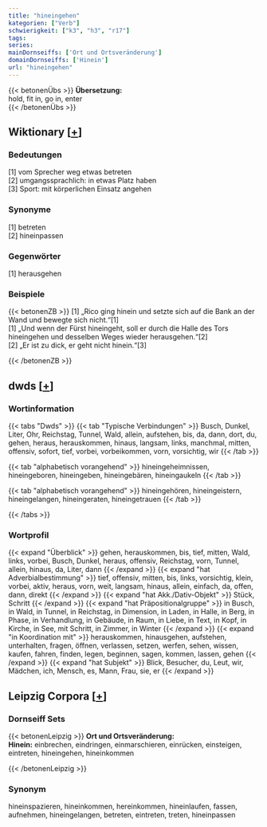 ```yaml
---
title: "hineingehen"
kategorien: ["Verb"]
schwierigkeit: ["k3", "h3", "r17"]
tags:
series:
mainDornseiffs: ['Ort und Ortsveränderung']
domainDornseiffs: ['Hinein']
url: "hineingehen"
---
```


{{< betonenÜbs >}}
**Übersetzung:**  
hold, fit in, go  in, enter  
{{< /betonenÜbs >}}

## Wiktionary [[+](https://de.wiktionary.org/wiki/hineingehen)]

### Bedeutungen
[1] vom Sprecher weg etwas betreten  
[2] umgangssprachlich: in etwas Platz haben  
[3] Sport: mit körperlichen Einsatz angehen  

### Synonyme
[1] betreten  
[2] hineinpassen  

### Gegenwörter
[1] herausgehen  

### Beispiele
{{< betonenZB >}}
[1] „Rico ging hinein und setzte sich auf die Bank an der Wand und bewegte sich nicht.“[1]  
[1] „Und wenn der Fürst hineingeht, soll er durch die Halle des Tors hineingehen und desselben Weges wieder herausgehen.“[2]  
[2] „Er ist zu dick, er geht nicht hinein.“[3]  

{{< /betonenZB >}}


## dwds [[+](https://www.dwds.de/wb/hineingehen)]

### Wortinformation
{{< tabs "Dwds" >}}
{{< tab "Typische Verbindungen" >}}
Busch, Dunkel, Liter, Ohr, Reichstag, Tunnel, Wald, allein, aufstehen, bis, da, dann, dort, du, gehen, heraus, herauskommen, hinaus, langsam, links, manchmal, mitten, offensiv, sofort, tief, vorbei, vorbeikommen, vorn, vorsichtig, wir
{{< /tab >}}

{{< tab "alphabetisch vorangehend" >}}
hineingeheimnissen, hineingeboren, hineingeben, hineingebären, hineingaukeln
{{< /tab >}}

{{< tab "alphabetisch vorangehend" >}}
hineingehören, hineingeistern, hineingelangen, hineingeraten, hineingetrauen
{{< /tab >}}

{{< /tabs >}}

### Wortprofil
{{< expand "Überblick" >}} gehen, herauskommen, bis, tief, mitten, Wald, links, vorbei, Busch, Dunkel, heraus, offensiv, Reichstag, vorn, Tunnel, allein, hinaus, da, Liter, dann {{< /expand >}}
{{< expand "hat Adverbialbestimmung" >}} tief, offensiv, mitten, bis, links, vorsichtig, klein, vorbei, aktiv, heraus, vorn, weit, langsam, hinaus, allein, einfach, da, offen, dann, direkt {{< /expand >}}
{{< expand "hat Akk./Dativ-Objekt" >}} Stück, Schritt {{< /expand >}}
{{< expand "hat Präpositionalgruppe" >}} in Busch, in Wald, in Tunnel, in Reichstag, in Dimension, in Laden, in Halle, in Berg, in Phase, in Verhandlung, in Gebäude, in Raum, in Liebe, in Text, in Kopf, in Kirche, in See, mit Schritt, in Zimmer, in Winter {{< /expand >}}
{{< expand "in Koordination mit" >}} herauskommen, hinausgehen, aufstehen, unterhalten, fragen, öffnen, verlassen, setzen, werfen, sehen, wissen, kaufen, fahren, finden, legen, beginnen, sagen, kommen, lassen, gehen {{< /expand >}}
{{< expand "hat Subjekt" >}} Blick, Besucher, du, Leut, wir, Mädchen, ich, Mensch, es, Mann, Frau, sie, er {{< /expand >}}

## Leipzig Corpora [[+](https://corpora.uni-leipzig.de/en/res?word=hineingehen&corpusId=deu_newscrawl-public_2018)]

### Dornseiff Sets
{{< betonenLeipzig >}}
**Ort und Ortsveränderung:**  
**Hinein:** einbrechen, eindringen, einmarschieren, einrücken, einsteigen, eintreten, hineingehen, hineinkommen  

{{< /betonenLeipzig >}}

### Synonym
hineinspazieren, hineinkommen, hereinkommen, hineinlaufen, fassen, aufnehmen, hineingelangen, betreten, eintreten, treten, hineinpassen

